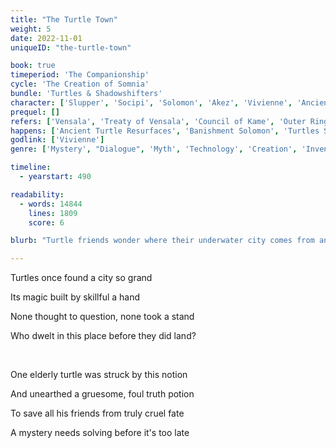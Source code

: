 ```yaml
---
title: "The Turtle Town"
weight: 5
date: 2022-11-01
uniqueID: "the-turtle-town"

book: true
timeperiod: 'The Companionship'
cycle: 'The Creation of Somnia'
bundle: 'Turtles & Shadowshifters'
character: ['Slupper', 'Socipi', 'Solomon', 'Akez', 'Vivienne', 'Ancient Turtle', 'Anniwe']
prequel: []
refers: ['Vensala', 'Treaty of Vensala', 'Council of Kame', 'Outer Rings of Alasti', 'Eruptions at Alasti', 'The Book of Truth', 'The Floating Egg', 'Horus', 'Serpentsuper', 'Gibra', 'Pillars of Gibra', 'Wise Owl']
happens: ['Ancient Turtle Resurfaces', 'Banishment Solomon', 'Turtles Split in Two']
godlink: ['Vivienne']
genre: ['Mystery', "Dialogue", 'Myth', 'Technology', 'Creation', 'Invention', "History"]

timeline:
  - yearstart: 490

readability:
  - words: 14844
    lines: 1809
    score: 6

blurb: "Turtle friends wonder where their underwater city comes from and why it seems to drift further away from land. With the secret aid of a Companion they try to solve the mystery before the land is too far away to lay eggs ... but nothing is as it seems."

---
```


Turtles once found a city so grand

Its magic built by skillful a hand

None thought to question, none took a stand

Who dwelt in this place before they did land?

&nbsp;

One elderly turtle was struck by this notion

And unearthed a gruesome, foul truth potion

To save all his friends from truly cruel fate

A mystery needs solving before it's too late
